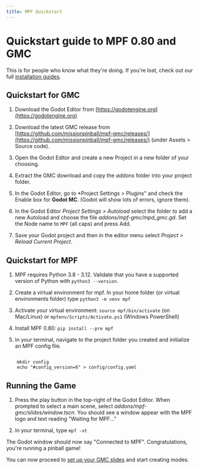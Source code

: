 ```yaml
---
title: MPF Quickstart
---
```


# Quickstart guide to MPF 0.80 and GMC

This is for people who know what they're doing. If you're lost, check out our full
[installation guides](../install/index.md).


## Quickstart for GMC

1. Download the Godot Editor from [https://godotengine.org](https://godotengine.org)

1. Download the latest GMC release from [https://github.com/missionpinball/mpf-gmc/releases/](https://github.com/missionpinball/mpf-gmc/releases/) (under Assets > Source code).

1. Open the Godot Editor and create a new Project in a new folder of your choosing.

1. Extract the GMC download and copy the *addons* folder into your project folder.

1. In the Godot Editor, go to *Project Settings > Plugins" and check the Enable box for **Godot MC**. (Godot will show lots of errors, ignore them).

1. In the Godot Editor *Project Settings > Autoload* select the folder to add a new Autoload and choose the file *addons/mpf-gmc/mpd_gmc.gd*. Set the Node name to `MPF` (all caps) and press Add.

1. Save your Godot project and then in the editor menu select *Project > Reload Current Project*.

## Quickstart for MPF

1. MPF requires Python 3.8 - 3.12. Validate that you have a supported version of Python with `python3 --version`.

1. Create a virtual environment for mpf. In your home folder (or virtual environments folder) type `python3 -m venv mpf`

1. Activate your virtual environment: `source mpf/bin/activate` (on Mac/Linux) or `mpfenv/Scripts/Activate.ps1` (Windows PowerShell)

1. Install MPF 0.80: `pip install --pre mpf`

1. In your terminal, navigate to the project folder you created and initialize an MPF config file.

``` console

    mkdir config
    echo "#config_version=6" > config/config.yaml
```

## Running the Game

1. Press the play button in the top-right of the Godot Editor. When prompted to select a main scene, select *addons/mpf-gmc/slides/window.tscn*. You should see a window appear with the MPF logo and text reading "Waiting for MPF..."

1. In your terminal, type `mpf -xt`

The Godot window should now say "Connected to MPF". Congratulations, you're running a pinball game!

You can now proceed to [set up your GMC slides](../gmc/setup.md) and start creating modes.
